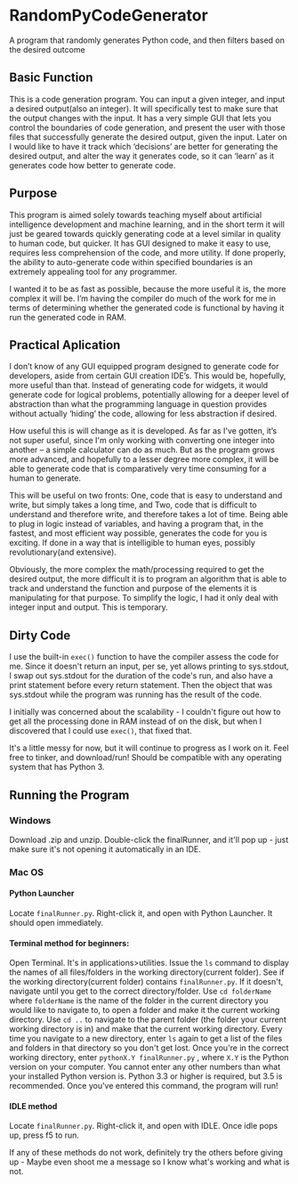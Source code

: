 # RandomPyCodeGenerator
A program that randomly generates Python code, and then filters based on the desired outcome

## Basic Function
  This is a code generation program. You can input a given integer, and input a desired output(also an integer). It will specifically test to make sure that the output changes with the input. It has a very simple GUI that lets you control the boundaries of code generation, and present the user with those files that successfully generate the desired output, given the input. Later on I would like to have it track which ‘decisions’ are better for generating the desired output, and alter the way it generates code, so it can ‘learn’ as it generates code how better to generate code.

## Purpose
  This program is aimed solely towards teaching myself about artificial intelligence development and machine learning, and in the short term it will just be geared towards quickly generating code at a level similar in quality to human code, but quicker. It has GUI designed to make it easy to use, requires less comprehension of the code, and more utility. If done properly, the ability to auto-generate code within specified boundaries is an extremely appealing tool for any programmer.
  
  I wanted it to be as fast as possible, because the more useful it is, the more complex it will be. I’m having the compiler do much of the work for me in terms of determining whether the generated code is functional by having it run the generated code in RAM. 

## Practical Aplication
  I don’t know of any GUI equipped program designed to generate code for developers, aside from certain GUI creation IDE’s. This would be, hopefully, more useful than that. Instead of generating code for widgets, it would generate code for logical problems, potentially allowing for a deeper level of abstraction than what the programming language in question provides without actually ‘hiding’ the code, allowing for less abstraction if desired.
  
  How useful this is will change as it is developed. As far as I've gotten, it’s not super useful, since I'm only working with converting one integer into another – a simple calculator can do as much. But as the program grows more advanced, and hopefully to a lesser degree more complex, it will be able to generate code that is comparatively very time consuming for a human to generate.
  
  This will be useful on two fronts: One, code that is easy to understand and write, but simply takes a long time, and Two, code that is difficult to understand and therefore write, and therefore takes a lot of time. Being able to plug in logic instead of variables, and having a program that, in the fastest, and most efficient way possible, generates the code for you is exciting. If done in a way that is intelligible to human eyes, possibly revolutionary(and extensive).

  Obviously, the more complex the math/processing required to get the desired output, the more difficult it is to program an algorithm that is able to track and understand the function and purpose of the elements it is manipulating for that purpose. To simplify the logic, I had it only deal with integer input and output. This is temporary.

## Dirty Code
  I use the built-in `exec()` function to have the compiler assess the code for me. Since it doesn't return an input, per se, yet allows printing to sys.stdout, I swap out sys.stdout for the duration of the code's run, and also have a print statement before every return statement. Then the object that was sys.stdout while the program was running has the result of the code.
  
  I initially was concerned about the scalability - I couldn't figure out how to get all the processing done in RAM instead of on the disk, but when I discovered that I could use `exec()`, that fixed that.
  
  It's a little messy for now, but it will continue to progress as I work on it. Feel free to tinker, and download/run! Should be compatible with any operating system that has Python 3. 
  
## Running the Program
### Windows
  Download .zip and unzip. Double-click the finalRunner, and it'll pop up - just make sure it's not opening it automatically in an IDE.
### Mac OS
#### Python Launcher
  Locate `finalRunner.py`. Right-click it, and open with Python Launcher. It should open immediately.
#### Terminal method for beginners:
  Open Terminal. It's in applications>utilities. Issue the `ls` command to display the names of all files/folders in the working directory(current folder). See if the working directory(current folder) contains `finalRunner.py`. If it doesn't, navigate until you get to the correct directory/folder. Use `cd folderName` where `folderName` is the name of the folder in the current directory you would like to navigate to, to open a folder and make it the current working directory. Use `cd ..` to navigate to the parent folder (the folder your current working directory is in) and make that the current working directory. Every time you navigate to a new directory, enter `ls` again to get a list of the files and folders in that directory so you don't get lost.
  Once you're in the correct working directory, enter `pythonX.Y finalRunner.py` , where `X.Y` is the Python version on your computer. You cannot enter any other numbers than what your installed Python version is. Python 3.3 or higher is required, but 3.5 is recommended.  Once you've entered this command, the program will run!
#### IDLE method
  Locate `finalRunner.py`. Right-click it, and open with IDLE. Once idle pops up, press f5 to run.
  
If any of these methods do not work, definitely try the others before giving up - Maybe even shoot me a message so I know what's working and what is not.
